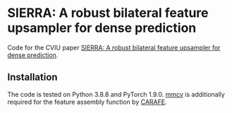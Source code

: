 # SIERRA: A robust bilateral feature upsampler for dense prediction

Code for the CVIU paper [SIERRA: A robust bilateral feature upsampler for dense prediction](https://www.sciencedirect.com/science/article/pii/S107731422300142X).

## Installation

The code is tested on Python 3.8.8 and PyTorch 1.9.0. [mmcv](https://github.com/open-mmlab/mmcv) is additionally required for the feature assembly function by [CARAFE](https://github.com/myownskyW7/CARAFE).
